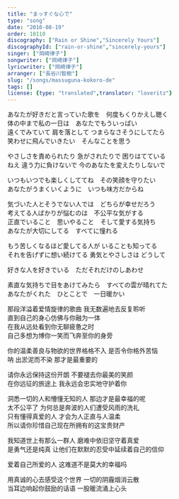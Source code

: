 ```yaml
---
title: "まっすぐな心で"
type: "song"
date: "2010-08-19"
order: 10110
discography: ["Rain or Shine","Sincerely Yours"]
discographyId: ["rain-or-shine","sincerely-yours"]
singer: ["岡崎律子"]
songwriter: ["岡崎律子"]
lyricwriter: ["岡崎律子"]
arranger: ["長谷川智樹"]
slug: "/songs/massuguna-kokoro-de"
tags: []
license: {type: "translated",translator: "loveritz"}
---
```


あなたが好きだと言っていた歌を　何度もくりかえし聴く   
体の中まで私の一日は　あなたでもういっぱい   
遠くでみていて 肩を落として つまらなさそうにしてたら   
笑わせに飛んでいきたい　そんなことを思う   
  
やさしさを責められたり 急がされたりで 困りはてている   
ねえ 違う力に負けないで 今のあなたを変えたりしないで   
  
いつもいつでも楽しくしててね　その笑顔を守りたい   
あなたがうまくいくように　いつも味方だからね   
  
気づいた人とそうでない人では　どちらが幸せだろう   
考えてる人ばかりが悩むのは　不公平な気がする   
正直でいること　思いやること　そして愛する気持ち   
あなたが大切にしてる　すべてに憧れる   
  
もう苦しくなるほど愛してる人が いることも知ってる   
それを告げずに想い続けてる 勇気とやさしさは どうして   
  
好きな人を好きでいる　ただそれだけのしあわせ   
  
素直な気持ちで目をあけてみたら　すべての雲が晴れてた   
あなたがくれた　ひとことで　一日暖かい  
  
  <!-- 翻译 -->

那段洋溢着爱情旋律的歌曲 我无数遍地去反复聆听   
直到自己的身心仿佛与你融为一体   
在我从远处看到你无聊疲惫之时   
自己多想为博你一笑而飞奔至你的身旁   
  
你的温柔善良与物欲的世界格格不入 是否令你格外苦恼   
呐 出淤泥而不染 那才是最重要的   
  
请你永远保持这份开朗 不要褪去你最美的笑颜   
在你远征的旅途上 我永远会忠实地守护着你   
  
洞悉一切的人和懵懂无知的人 那边才是最幸福的呢   
太不公平了 为何总是奔波的人们遭受风雨的洗礼   
只有懂得真爱的人 才会为人正直与人温柔   
所以请你珍惜自己现在所拥有的这宝贵财产   
  
我知道世上有那么一群人 磨难中依旧坚守着真爱   
是勇气还是纯真 让他们在默默的忍受中延续着自己的信仰   
  
爱着自己所爱的人 这难道不是莫大的幸福吗   
  
用真诚的心去感受这个世界 一切的阴霾烟消云散   
当耳边响起你鼓励的话语 一股暖流涌上心头
